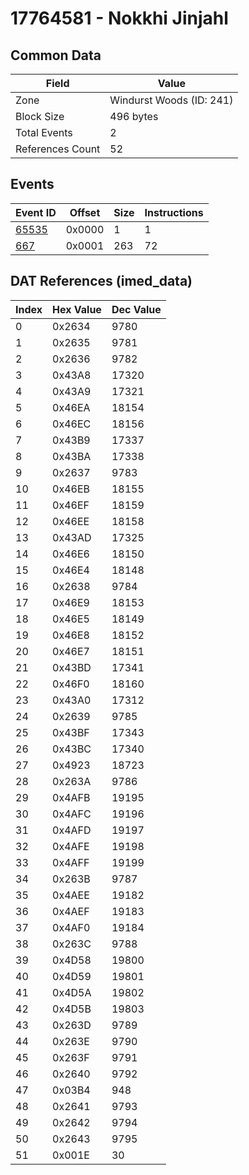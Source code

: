 # 17764581 - Nokkhi Jinjahl

## Common Data

| Field            | Value                    |
|------------------|--------------------------|
| Zone             | Windurst Woods (ID: 241) |
| Block Size       | 496 bytes                |
| Total Events     | 2                        |
| References Count | 52                       |

## Events

| Event ID            | Offset   |   Size |   Instructions |
|---------------------|----------|--------|----------------|
| [65535](./65535.md) | 0x0000   |      1 |              1 |
| [667](./667.md)     | 0x0001   |    263 |             72 |

## DAT References (imed_data)

|   Index | Hex Value   |   Dec Value |
|---------|-------------|-------------|
|       0 | 0x2634      |        9780 |
|       1 | 0x2635      |        9781 |
|       2 | 0x2636      |        9782 |
|       3 | 0x43A8      |       17320 |
|       4 | 0x43A9      |       17321 |
|       5 | 0x46EA      |       18154 |
|       6 | 0x46EC      |       18156 |
|       7 | 0x43B9      |       17337 |
|       8 | 0x43BA      |       17338 |
|       9 | 0x2637      |        9783 |
|      10 | 0x46EB      |       18155 |
|      11 | 0x46EF      |       18159 |
|      12 | 0x46EE      |       18158 |
|      13 | 0x43AD      |       17325 |
|      14 | 0x46E6      |       18150 |
|      15 | 0x46E4      |       18148 |
|      16 | 0x2638      |        9784 |
|      17 | 0x46E9      |       18153 |
|      18 | 0x46E5      |       18149 |
|      19 | 0x46E8      |       18152 |
|      20 | 0x46E7      |       18151 |
|      21 | 0x43BD      |       17341 |
|      22 | 0x46F0      |       18160 |
|      23 | 0x43A0      |       17312 |
|      24 | 0x2639      |        9785 |
|      25 | 0x43BF      |       17343 |
|      26 | 0x43BC      |       17340 |
|      27 | 0x4923      |       18723 |
|      28 | 0x263A      |        9786 |
|      29 | 0x4AFB      |       19195 |
|      30 | 0x4AFC      |       19196 |
|      31 | 0x4AFD      |       19197 |
|      32 | 0x4AFE      |       19198 |
|      33 | 0x4AFF      |       19199 |
|      34 | 0x263B      |        9787 |
|      35 | 0x4AEE      |       19182 |
|      36 | 0x4AEF      |       19183 |
|      37 | 0x4AF0      |       19184 |
|      38 | 0x263C      |        9788 |
|      39 | 0x4D58      |       19800 |
|      40 | 0x4D59      |       19801 |
|      41 | 0x4D5A      |       19802 |
|      42 | 0x4D5B      |       19803 |
|      43 | 0x263D      |        9789 |
|      44 | 0x263E      |        9790 |
|      45 | 0x263F      |        9791 |
|      46 | 0x2640      |        9792 |
|      47 | 0x03B4      |         948 |
|      48 | 0x2641      |        9793 |
|      49 | 0x2642      |        9794 |
|      50 | 0x2643      |        9795 |
|      51 | 0x001E      |          30 |

